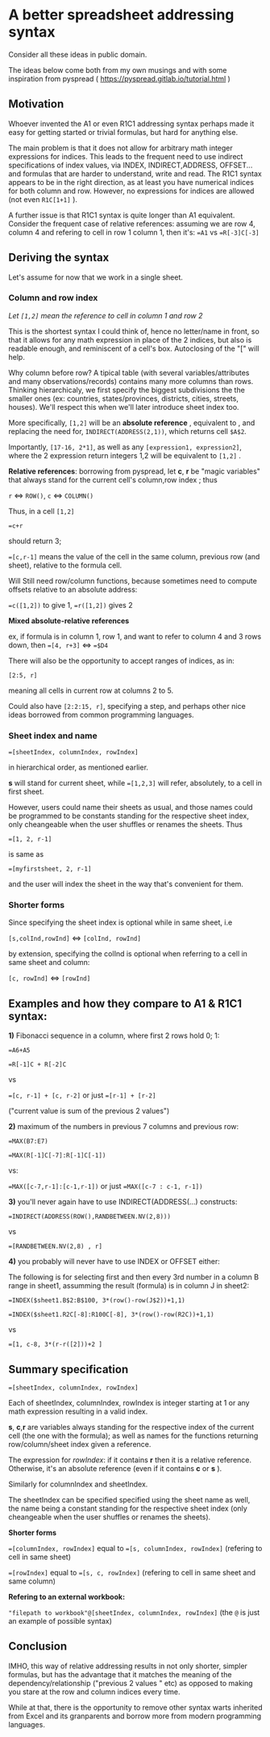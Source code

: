 # A better spreadsheet addressing syntax

Consider all these ideas in public domain.

The ideas below come both from my own musings and with some inspiration from pyspread ( https://pyspread.gitlab.io/tutorial.html ) 

## Motivation

Whoever invented the A1 or even R1C1 addressing syntax perhaps made it easy for getting started or trivial formulas, but hard for anything else.

The main problem is that it does not allow for arbitrary math integer expressions for indices. This leads to the frequent need to use indirect specifications of index values, via INDEX, INDIRECT,ADDRESS, OFFSET... and formulas that are harder to understand, write and read.
The R1C1 syntax appears to be in the right direction, as at least you have numerical indices for both column and row. However, no expressions for indices are allowed (not even `R1C[1+1]` ). 

A further issue is that R1C1 syntax is quite longer than A1 equivalent. Consider the frequent case of relative references: assuming we are row 4, column 4 and refering to cell in row 1 column 1, then it's:
`=A1` 
vs
`=R[-3]C[-3]`


## Deriving the syntax
Let's assume for now that we work in a single sheet.

### Column and row index

*Let `[1,2]` mean the reference to cell in column 1 and row 2*

This is the shortest syntax I could think of, hence no letter/name in front, so that it allows for any math expression in place of the 2 indices, but also is readable enough, and reminiscent of a cell's box.
Autoclosing of the "[" will help.

Why column before row? A tipical table (with several variables/attributes and many observations/records) contains many more columns than rows. Thinking hierarchicaly, we first specify the biggest subdivisions the the smaller ones (ex: countries, states/provinces, districts, cities, streets, houses). We'll respect this when we'll later introduce sheet index too.

More specifically, `[1,2]` will be an **absolute reference** , equivalent to , and replacing the need for, `INDIRECT(ADDRESS(2,1))`, which returns cell `$A$2`.


Importantly, `[17-16, 2*1]`, as well as any `[expression1, expression2]`, where the 2 expression return integers 1,2 will be equivalent to `[1,2]` .

**Relative references**: 
borrowing from pyspread, let **c**, **r** be "magic variables" that always stand for the current cell's column,row index ;
thus

`r` <=> `ROW()`, `c` <=> `COLUMN()`

Thus, in a cell `[1,2]`

`=c+r`

should return 3;

`=[c,r-1]` 
means the value of the cell in the same column, previous row (and sheet), relative to the formula cell.


Will Still need row/column functions, because sometimes need to compute offsets relative to an absolute address:

`=c([1,2])` to give 1, `=r([1,2])` gives 2

**Mixed absolute-relative references**

ex, if formula is in column 1, row 1, and want to refer to column 4  and 3 rows down, then 
`=[4, r+3]` 
<=> 
`=$D4`

There will also be the opportunity to accept ranges of indices, as in: 

`[2:5, r]`

meaning all cells in current row at columns 2 to 5.

Could also have  `[2:2:15, r]`, specifying a step, and perhaps other nice ideas borrowed from common programming languages.


### Sheet index and name
`=[sheetIndex, columnIndex, rowIndex]`

in hierarchical order, as mentioned earlier. 

**s** will stand for current sheet, while `=[1,2,3]` will refer, absolutely, to a cell in first sheet.

However, users could name their sheets as usual, and those names could be programmed to be constants standing for the respective sheet index, only cheangeable when the user shuffles or renames the sheets. 
Thus

`=[1, 2, r-1]`

is same as

`=[myfirstsheet, 2, r-1]`

and the user will index the sheet in the way that's convenient for them.

### Shorter forms
Since specifying the sheet index is optional while in same sheet, i.e 

`[s,colInd,rowInd]` <=> `[colInd, rowInd]`

by extension, specifying the colInd is optional when referring to a cell in same sheet and column: 

`[c, rowInd]` <=> `[rowInd]`

## Examples and how they compare to A1 & R1C1 syntax:

**1)** Fibonacci sequence in a column, where first 2 rows hold 0; 1: 

`=A6+A5`

`=R[-1]C + R[-2]C`

vs

 `=[c, r-1] + [c, r-2]` or just `=[r-1] + [r-2]`

("current value is sum of the previous 2 values")

**2)** maximum of the numbers in previous 7 columns and previous row:

`=MAX(B7:E7)`

`=MAX(R[-1]C[-7]:R[-1]C[-1])`

vs:

`=MAX([c-7,r-1]:[c-1,r-1])` or just `=MAX([c-7 : c-1, r-1])`

**3)** you'll never again have to use INDIRECT(ADDRESS(...) constructs:

`=INDIRECT(ADDRESS(ROW(),RANDBETWEEN.NV(2,8)))`

vs

`=[RANDBETWEEN.NV(2,8) , r]`

**4)** you probably will never have to use INDEX or OFFSET either:

The following is for selecting first and then every 3rd number in a column B range in sheet1, assumming the result (formula) is in column J in sheet2:

`=INDEX($sheet1.B$2:B$100, 3*(row()-row(J$2))+1,1)`

`=INDEX($sheet1.R2C[-8]:R100C[-8], 3*(row()-row(R2C))+1,1)`

vs

`=[1, c-8, 3*(r-r([2]))+2 ]`

## Summary specification
`=[sheetIndex, columnIndex, rowIndex]`

Each of sheetIndex, columnIndex, rowIndex is integer starting at 1 or any math expression resulting in a valid index.

**s**, **c**,**r** are variables always standing for the respective index of the current cell (the one with the formula); as well as names for the functions returning row/column/sheet index given a reference. 

The expression for *rowIndex*: if it contains **r** then it is a relative reference. Otherwise, it's an absolute reference (even if it contains **c** or **s** ).

Similarly for columnIndex and sheetIndex.

The sheetIndex can be specified specified using the sheet name as well, the name being a constant standing for the respective sheet index (only cheangeable when the user shuffles or renames the sheets). 

**Shorter forms**

`=[columnIndex, rowIndex]`  equal to `=[s, columnIndex, rowIndex]`  (refering to cell in same sheet)

`=[rowIndex]` equal to `=[s, c, rowIndex]`  (refering to cell in same sheet and same column)

**Refering to an external workbook:**

`"filepath to workbook"@[sheetIndex, columnIndex, rowIndex]` (the `@` is just an example of possible syntax)



## Conclusion
IMHO, this way of relative addressing results in not only shorter, simpler formulas, but has the advantage that it matches the meaning of the dependency/relationship ("previous 2 values " etc) as opposed to making you stare at the row and column indices every time.

While at that, there is the opportunity to remove other syntax warts inherited from Excel and its granparents and borrow more from modern programming languages. 
